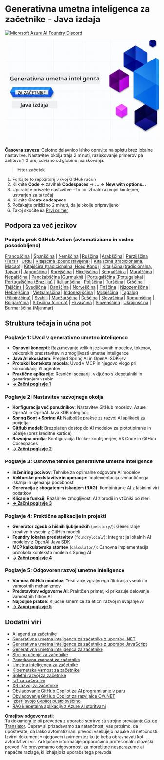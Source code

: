 <!--
CO_OP_TRANSLATOR_METADATA:
{
  "original_hash": "b4c05c53b67571aee42e9532404f2fb8",
  "translation_date": "2025-07-28T11:16:21+00:00",
  "source_file": "README.md",
  "language_code": "sl"
}
-->
# Generativna umetna inteligenca za začetnike - Java izdaja
[![Microsoft Azure AI Foundry Discord](https://dcbadge.limes.pink/api/server/ByRwuEEgH4)](https://discord.com/invite/ByRwuEEgH4)

![Generativna umetna inteligenca za začetnike - Java izdaja](../../translated_images/beg-genai-series.8b48be9951cc574c25f8a3accba949bfd03c2f008e2c613283a1b47316fbee68.sl.png)

**Časovna zaveza**: Celotno delavnico lahko opravite na spletu brez lokalne nastavitve. Nastavitev okolja traja 2 minuti, raziskovanje primerov pa zahteva 1-3 ure, odvisno od globine raziskovanja.

> **Hiter začetek**

1. Forkajte to repozitorij v svoj GitHub račun
2. Kliknite **Code** → zavihek **Codespaces** → **...** → **New with options...**
3. Uporabite privzete nastavitve – to bo izbralo razvojni kontejner, ustvarjen za ta tečaj
4. Kliknite **Create codespace**
5. Počakajte približno 2 minuti, da je okolje pripravljeno
6. Takoj skočite na [Prvi primer](./02-SetupDevEnvironment/README.md#step-2-create-a-github-personal-access-token)

## Podpora za več jezikov

### Podprto prek GitHub Action (avtomatizirano in vedno posodobljeno)

[Francoščina](../fr/README.md) | [Španščina](../es/README.md) | [Nemščina](../de/README.md) | [Ruščina](../ru/README.md) | [Arabščina](../ar/README.md) | [Perzijščina (Farsi)](../fa/README.md) | [Urdu](../ur/README.md) | [Kitajščina (poenostavljena)](../zh/README.md) | [Kitajščina (tradicionalna, Macao)](../mo/README.md) | [Kitajščina (tradicionalna, Hong Kong)](../hk/README.md) | [Kitajščina (tradicionalna, Tajvan)](../tw/README.md) | [Japonščina](../ja/README.md) | [Korejščina](../ko/README.md) | [Hindijščina](../hi/README.md) | [Bengalščina](../bn/README.md) | [Maratščina](../mr/README.md) | [Nepalščina](../ne/README.md) | [Pandžabščina (Gurmukhi)](../pa/README.md) | [Portugalščina (Portugalska)](../pt/README.md) | [Portugalščina (Brazilija)](../br/README.md) | [Italijanščina](../it/README.md) | [Poljščina](../pl/README.md) | [Turščina](../tr/README.md) | [Grščina](../el/README.md) | [Tajščina](../th/README.md) | [Švedščina](../sv/README.md) | [Danščina](../da/README.md) | [Norveščina](../no/README.md) | [Finščina](../fi/README.md) | [Nizozemščina](../nl/README.md) | [Hebrejščina](../he/README.md) | [Vietnamščina](../vi/README.md) | [Indonezijščina](../id/README.md) | [Malajščina](../ms/README.md) | [Tagalog (Filipinščina)](../tl/README.md) | [Svahili](../sw/README.md) | [Madžarščina](../hu/README.md) | [Češčina](../cs/README.md) | [Slovaščina](../sk/README.md) | [Romunščina](../ro/README.md) | [Bolgarščina](../bg/README.md) | [Srbščina (cirilica)](../sr/README.md) | [Hrvaščina](../hr/README.md) | [Slovenščina](./README.md) | [Ukrajinščina](../uk/README.md) | [Burmanščina (Mjanmar)](../my/README.md)

## Struktura tečaja in učna pot

### **Poglavje 1: Uvod v generativno umetno inteligenco**
- **Osnovni koncepti**: Razumevanje velikih jezikovnih modelov, tokenov, vektorskih predstavitev in zmogljivosti umetne inteligence
- **Java AI ekosistem**: Pregled Spring AI in OpenAI SDK-jev
- **Protokol konteksta modela**: Uvod v MCP in njegovo vlogo pri komunikaciji AI agentov
- **Praktične aplikacije**: Resnični scenariji, vključno s klepetalniki in generiranjem vsebin
- **[→ Začni poglavje 1](./01-IntroToGenAI/README.md)**

### **Poglavje 2: Nastavitev razvojnega okolja**
- **Konfiguracija več ponudnikov**: Nastavitev GitHub modelov, Azure OpenAI in OpenAI Java SDK integracij
- **Spring Boot + Spring AI**: Najboljše prakse za razvoj AI aplikacij za podjetja
- **GitHub modeli**: Brezplačen dostop do AI modelov za prototipiranje in učenje (brez kreditne kartice)
- **Razvojna orodja**: Konfiguracija Docker kontejnerjev, VS Code in GitHub Codespaces
- **[→ Začni poglavje 2](./02-SetupDevEnvironment/README.md)**

### **Poglavje 3: Osnovne tehnike generativne umetne inteligence**
- **Inženiring pozivov**: Tehnike za optimalne odgovore AI modelov
- **Vektorske predstavitve in operacije**: Implementacija semantičnega iskanja in ujemanja podobnosti
- **Generacija z obogatenim iskanjem (RAG)**: Kombiniranje AI z lastnimi viri podatkov
- **Klicanje funkcij**: Razširitev zmogljivosti AI z orodji in vtičniki po meri
- **[→ Začni poglavje 3](./03-CoreGenerativeAITechniques/README.md)**

### **Poglavje 4: Praktične aplikacije in projekti**
- **Generator zgodb o hišnih ljubljenčkih** (`petstory/`): Generiranje kreativnih vsebin z GitHub modeli
- **Foundry lokalna predstavitev** (`foundrylocal/`): Integracija lokalnih AI modelov z OpenAI Java SDK
- **MCP kalkulatorska storitev** (`calculator/`): Osnovna implementacija protokola konteksta modela s Spring AI
- **[→ Začni poglavje 4](./04-PracticalSamples/README.md)**

### **Poglavje 5: Odgovoren razvoj umetne inteligence**
- **Varnost GitHub modelov**: Testiranje vgrajenega filtriranja vsebin in varnostnih mehanizmov
- **Predstavitev odgovorne AI**: Praktičen primer, ki prikazuje delovanje varnostnih filtrov AI
- **Najboljše prakse**: Ključne smernice za etični razvoj in uvajanje AI
- **[→ Začni poglavje 5](./05-ResponsibleGenAI/README.md)**

## Dodatni viri

- [AI agenti za začetnike](https://github.com/microsoft/ai-agents-for-beginners)
- [Generativna umetna inteligenca za začetnike z uporabo .NET](https://github.com/microsoft/Generative-AI-for-beginners-dotnet)
- [Generativna umetna inteligenca za začetnike z uporabo JavaScript](https://github.com/microsoft/generative-ai-with-javascript)
- [Generativna umetna inteligenca za začetnike](https://github.com/microsoft/generative-ai-for-beginners)
- [Strojno učenje za začetnike](https://aka.ms/ml-beginners)
- [Podatkovna znanost za začetnike](https://aka.ms/datascience-beginners)
- [Umetna inteligenca za začetnike](https://aka.ms/ai-beginners)
- [Kibernetska varnost za začetnike](https://github.com/microsoft/Security-101)
- [Spletni razvoj za začetnike](https://aka.ms/webdev-beginners)
- [IoT za začetnike](https://aka.ms/iot-beginners)
- [XR razvoj za začetnike](https://github.com/microsoft/xr-development-for-beginners)
- [Obvladovanje GitHub Copilot za AI programiranje v paru](https://aka.ms/GitHubCopilotAI)
- [Obvladovanje GitHub Copilot za razvijalce C#/.NET](https://github.com/microsoft/mastering-github-copilot-for-dotnet-csharp-developers)
- [Izberi svojo Copilot pustolovščino](https://github.com/microsoft/CopilotAdventures)
- [RAG klepetalna aplikacija z Azure AI storitvami](https://github.com/Azure-Samples/azure-search-openai-demo-java)

**Omejitev odgovornosti**:  
Ta dokument je bil preveden z uporabo storitve za strojno prevajanje [Co-op Translator](https://github.com/Azure/co-op-translator). Čeprav si prizadevamo za natančnost, vas prosimo, da upoštevate, da lahko avtomatizirani prevodi vsebujejo napake ali netočnosti. Izvirni dokument v njegovem izvirnem jeziku je treba obravnavati kot avtoritativni vir. Za ključne informacije priporočamo profesionalni človeški prevod. Ne prevzemamo odgovornosti za morebitne nesporazume ali napačne razlage, ki izhajajo iz uporabe tega prevoda.